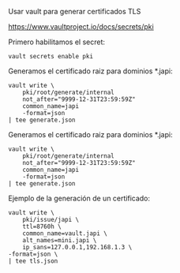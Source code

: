 Usar vault para generar certificados TLS

https://www.vaultproject.io/docs/secrets/pki

Primero habilitamos el secret:

    vault secrets enable pki

Generamos el certificado raiz para dominios *.japi:

    vault write \
        pki/root/generate/internal
        not_after="9999-12-31T23:59:59Z"
        common_name=japi
        -format=json
    | tee generate.json

Generamos el certificado raiz para dominios *.japi:

    vault write \
        pki/root/generate/internal
        not_after="9999-12-31T23:59:59Z"
        common_name=japi
        -format=json
    | tee generate.json

Ejemplo de la generación de un certificado:

    vault write \
        pki/issue/japi \
        ttl=8760h \
        common_name=vault.japi \
        alt_names=mini.japi \
        ip_sans=127.0.0.1,192.168.1.3 \
    -format=json \
    | tee tls.json

